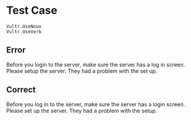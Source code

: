 # Test Case

    Vultr.UseNoun
    Vultr.UseVerb

## Error

Before you login to the server, make sure the server has a log in screen.
Please setup the server. They had a problem with the set up.

## Correct

Before you log in to the server, make sure the server has a login screen.
Please set up the server. They had a problem with the setup.
